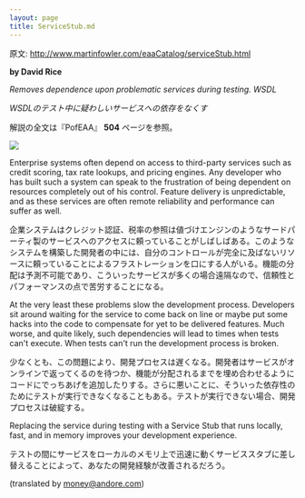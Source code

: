 ```yaml
---
layout: page
title: ServiceStub.md
---
```


原文: http://www.martinfowler.com/eaaCatalog/serviceStub.html

**by David Rice**

*Removes dependence upon problematic services during testing. WSDL*

*WSDLのテスト中に疑わしいサービスへの依存をなくす*

解説の全文は『PofEAA』 **504** ページを参照。

![](http://www.martinfowler.com/eaaCatalog/serviceStubSketch.gif)

Enterprise systems often depend on access to third-party services such as credit scoring, tax rate lookups, and pricing engines. Any developer who has built such a system can speak to the frustration of being dependent on resources completely out of his control. Feature delivery is unpredictable, and as these services are often remote reliability and performance can suffer as well.

企業システムはクレジット認証、税率の参照は値づけエンジンのようなサードパーティ製のサービスへのアクセスに頼っていることがしばしばある。このようなシステムを構築した開発者の中には、自分のコントロールが完全に及ばないリソースに頼っていることによるフラストレーションを口にする人がいる。機能の分配は予測不可能であり、こういったサービスが多くの場合遠隔なので、信頼性とパフォーマンスの点で苦労することになる。

At the very least these problems slow the development process. Developers sit around waiting for the service to come back on line or maybe put some hacks into the code to compensate for yet to be delivered features. Much worse, and quite likely, such dependencies will lead to times when tests can't execute. When tests can't run the development process is broken.

少なくとも、この問題により、開発プロセスは遅くなる。開発者はサービスがオンラインで返ってくるのを待つか、機能が分配されるまでを埋め合わせるようにコードにでっちあげを追加したりする。さらに悪いことに、そういった依存性のためにテストが実行できなくなることもある。テストが実行できない場合、開発プロセスは破綻する。

Replacing the service during testing with a Service Stub that runs locally, fast, and in memory improves your development experience.

テストの間にサービスをローカルのメモリ上で迅速に動くサービススタブに差し替えることによって、あなたの開発経験が改善されるだろう。

(translated by money@andore.com)
